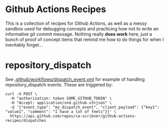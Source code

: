 # Github Actions Recipes

This is a collection of recipes for Github Actions, as well as a messy sandbox used for debugging concepts and practicing how not to write an informative git commit message.  Nothing really **does work** here, just a bunch of proof of concept items that remind me how to do things for when I inevitably forget...

# repository_dispatch

See [.github/workflows/dispatch_event.yml](.github/workflows/dispatch_event.yml) for example of handling repository_dispatch events.  These are triggered by:

```
curl -X POST \
  -H "authorization: token SOME_GITHUB_TOKEN" \
  -H "Accept: application/vnd.github.v3+json" \
  -d '{"event_type": "my_dispatch_event", "client_payload": {"key1": "value1", "comment": "I have a lot of feels"}}' \
  https://api.github.com/repos/ca-scribner/github-actions-recipes/dispatches
```
